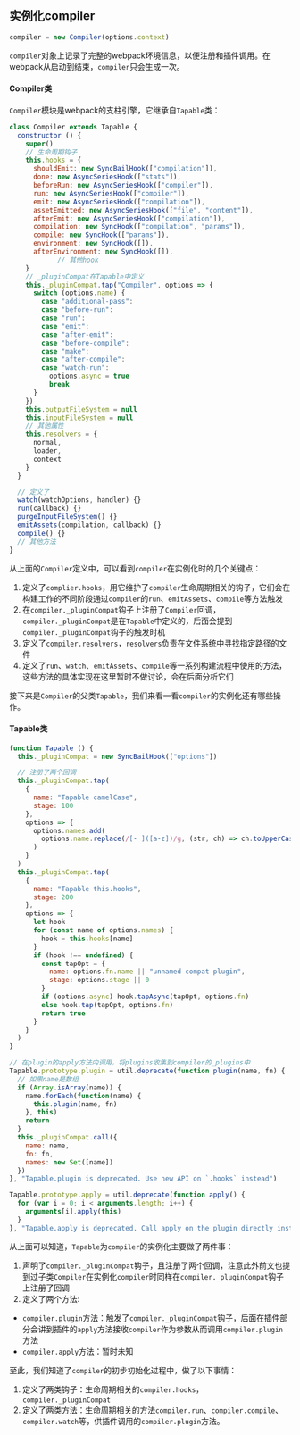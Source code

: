 ## 实例化compiler
```js
compiler = new Compiler(options.context)
```

`compiler`对象上记录了完整的webpack环境信息，以便注册和插件调用。在webpack从启动到结束，`compiler`只会生成一次。

#### Compiler类
`Compiler`模块是webpack的支柱引擎，它继承自`Tapable`类：
```js
class Compiler extends Tapable {
  constructor () {
    super()
    // 生命周期钩子
    this.hooks = {
      shouldEmit: new SyncBailHook(["compilation"]),
      done: new AsyncSeriesHook(["stats"]),
      beforeRun: new AsyncSeriesHook(["compiler"]),
      run: new AsyncSeriesHook(["compiler"]),
      emit: new AsyncSeriesHook(["compilation"]),
      assetEmitted: new AsyncSeriesHook(["file", "content"]),
      afterEmit: new AsyncSeriesHook(["compilation"]),
      compilation: new SyncHook(["compilation", "params"]),
      compile: new SyncHook(["params"]),
      environment: new SyncHook([]),
      afterEnvironment: new SyncHook([]),
			// 其他hook
    }
    // _pluginCompat在Tapable中定义
    this._pluginCompat.tap("Compiler", options => {
      switch (options.name) {
        case "additional-pass":
        case "before-run":
        case "run":
        case "emit":
        case "after-emit":
        case "before-compile":
        case "make":
        case "after-compile":
        case "watch-run":
          options.async = true
          break
      }
    })
    this.outputFileSystem = null
    this.inputFileSystem = null
    // 其他属性
    this.resolvers = {
      normal,
      loader,
      context
    }
  }

  // 定义了
  watch(watchOptions, handler) {}
  run(callback) {}
  purgeInputFileSystem() {}
  emitAssets(compilation, callback) {}
  compile() {}
  // 其他方法
}
```

从上面的`Compiler`定义中，可以看到`compiler`在实例化时的几个关键点：
1. 定义了`complier.hooks`，用它维护了`compiler`生命周期相关的钩子，它们会在构建工作的不同阶段通过`compiler`的`run`、`emitAssets`、`compile`等方法触发
2. 在`compiler._pluginCompat`钩子上注册了`Compiler`回调，`compiler._pluginCompat`是在`Tapable`中定义的，后面会提到`compiler._pluginCompat`钩子的触发时机
3. 定义了`compiler.resolvers`，`resolvers`负责在文件系统中寻找指定路径的文件
4. 定义了`run`、`watch`、`emitAssets`、`compile`等一系列构建流程中使用的方法，这些方法的具体实现在这里暂时不做讨论，会在后面分析它们

接下来是`Compiler`的父类`Tapable`，我们来看一看`compiler`的实例化还有哪些操作。

#### Tapable类
```js
function Tapable () {
  this._pluginCompat = new SyncBailHook(["options"])

  // 注册了两个回调
  this._pluginCompat.tap(
    {
      name: "Tapable camelCase",
      stage: 100
    },
    options => {
      options.names.add(
        options.name.replace(/[- ]([a-z])/g, (str, ch) => ch.toUpperCase())
      )
    }
  )
  this._pluginCompat.tap(
    {
      name: "Tapable this.hooks",
      stage: 200
    },
    options => {
      let hook
      for (const name of options.names) {
        hook = this.hooks[name]
      }
      if (hook !== undefined) {
        const tapOpt = {
          name: options.fn.name || "unnamed compat plugin",
          stage: options.stage || 0
        }
        if (options.async) hook.tapAsync(tapOpt, options.fn)
        else hook.tap(tapOpt, options.fn)
        return true
      }
    }
  )
}

// 在plugin的apply方法内调用，将plugins收集到compiler的_plugins中
Tapable.prototype.plugin = util.deprecate(function plugin(name, fn) {
  // 如果name是数组
  if (Array.isArray(name)) {
    name.forEach(function(name) {
      this.plugin(name, fn)
    }, this)
    return
  }
  this._pluginCompat.call({
    name: name,
    fn: fn,
    names: new Set([name])
  })
}, "Tapable.plugin is deprecated. Use new API on `.hooks` instead")

Tapable.prototype.apply = util.deprecate(function apply() {
  for (var i = 0; i < arguments.length; i++) {
    arguments[i].apply(this)
  }
}, "Tapable.apply is deprecated. Call apply on the plugin directly instead")
```

从上面可以知道，`Tapable`为`compiler`的实例化主要做了两件事：
1. 声明了`compiler._pluginCompat`钩子，且注册了两个回调，注意此外前文也提到过子类`Compiler`在实例化`compiler`时同样在`compiler._pluginCompat`钩子上注册了回调
2. 定义了两个方法:
  - `compiler.plugin`方法：触发了`compiler._pluginCompat`钩子，后面在插件部分会讲到插件的`apply`方法接收`compiler`作为参数从而调用`compiler.plugin`方法
  - `compiler.apply`方法：暂时未知

至此，我们知道了`compiler`的初步初始化过程中，做了以下事情：
1. 定义了两类钩子：生命周期相关的`compiler.hooks`，`compiler._pluginCompat`
2. 定义了两类方法：生命周期相关的方法`compiler.run`、`compiler.compile`、`compiler.watch`等，供插件调用的`compiler.plugin`方法。

